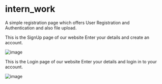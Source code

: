# intern_work
A simple registration page which offers User Registration and Authentication and also file upload.

This is the SignUp page of our website Enter your details and create an account.

![image](https://github.com/chinnu5419/intern_work/assets/110918396/3fb4c825-1341-4d2e-b5b6-5bd4aacf1c43)


This is the Login page of our website Enter your details and login in to your account.

![image](https://github.com/chinnu5419/intern_work/assets/110918396/092ec53d-c549-46f9-8183-c72b64aca6bc)


